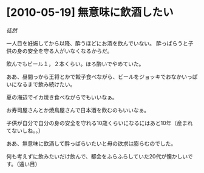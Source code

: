# [2010-05-19] 無意味に飲酒したい
_徒然_

一人目を妊娠してから以降、酔うほどにお酒を飲んでいない。
酔っぱらうと子供の身の安全を守る人がいなくなるからだ。

飲んでもビール１，２本くらい。ほろ酔いでやめていた。

ああ、昼間っから王将とかで餃子食べながら、ビールをジョッキでおなかいっぱいになるまで飲み続けたい。

夏の海辺でイカ焼き食べながらでもいいなぁ。

お寿司屋さんとか焼鳥屋さんで日本酒を飲むのもいいなぁ。

子供が自分で自分の身の安全を守れる10歳くらいになるにはあと10年（産まれてないしね。。）

ああ、無意味に飲酒して酔っぱらいたいと母の欲求は膨らむのでした。

何も考えずに飲みたいだけ飲んで、都会をふらふらしていた20代が懐かしいです。（遠い目）

